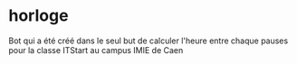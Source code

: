 # horloge

Bot qui a été créé dans le seul but de calculer l'heure entre chaque pauses pour la classe ITStart au campus IMIE de Caen
